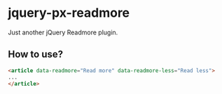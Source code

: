 jquery-px-readmore
================
Just another jQuery Readmore plugin.

## How to use?
```html
<article data-readmore="Read more" data-readmore-less="Read less">
...
</article>
```
